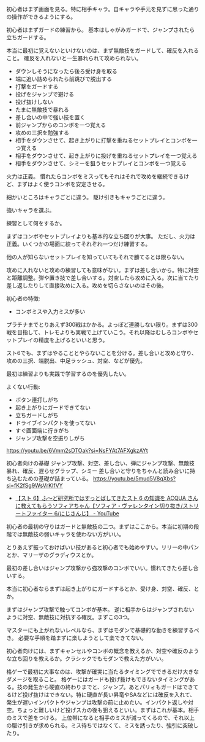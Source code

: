 初心者はまず画面を見る。特に相手キャラ。自キャラや手元を見ずに思った通りの操作ができるようにする。

初心者はまずガードの練習から。
基本はしゃがみガードで、ジャンプされたら立ちガードする。

本当に最初に覚えないといけないのは、まず無敵技をガードして、確反を入れること。
確反を入れないと一生暴れられて攻められない。

- ダウンしそうになったら後ろ受け身を取る
- 端に追い詰められたら前跳びで脱出する
- 打撃をガードする
- 投げをジャンプで避ける
- 投げ抜けしない
- たまに無敵技で暴れる
- 差し合いの中で強い技を置く
- 前ジャンプからのコンボを一つ覚える
- 攻めの三択を勉強する
- 相手をダウンさせて、起き上がりに打撃を重ねるセットプレイとコンボを一つ覚える
- 相手をダウンさせて、起き上がりに投げを重ねるセットプレイを一つ覚える
- 相手をダウンさせて、シミーを狙うセットプレイとコンボを一つ覚える

火力は正義。
慣れたらコンボをミスってもそれはそれで攻めを継続できるけど、まずはよく使うコンボを安定させる。

細かいところはキャラごとに違う。
駆け引きもキャラごとに違う。

強いキャラを選ぶ。

練習として何をするか。

まずはコンボやセットプレイよりも基本的な立ち回りが大事。
ただし、火力は正義。いくつかの場面に絞ってそれぞれ一つだけ練習する。

他の人が知らないセットプレイを知っていてもそれで勝てるとは限らない。

攻めに入れないと攻めの練習しても意味がない。まずは差し合いから。特に対空と距離調整。弾や置き技で差し合いする。対空したら攻めに入る。次に当てたり差し返したりして直接攻めに入る。攻めを切らさないのはその後。

初心者の特徴:

- コンボミスや入力ミスが多い

プラチナまでとりあえず300戦はかかる。よっぽど連勝しない限り。まずは300戦を目指して、トレモよりも実戦で上げていこう。それ以降はむしろコンボやセットプレイの精度を上げるといいと思う。

スト6でも、まずはやることとやらないことを分ける。差し合いと攻めと守り、攻めの三択、端脱出、中足ラッシュ、対空、などが優先。

最初は練習よりも実践で学習するのを優先したい。

よくない行動:

- ボタン連打しがち
- 起き上がりにガードできてない
- 立ちガードしがち
- ドライブインパクトを使ってない
- すぐ画面端に行きがち
- ジャンプ攻撃を空振りしがち

https://youtu.be/6Vmm2sDTOak?si=NsFYAt7AFXgkzAYt

初心者向けの基礎
ジャンプ攻撃、対空、差し合い、弾にジャンプ攻撃、無敵技暴れ、確反、遅らせグラップ、シミー
差し合いと守りをちゃんと読み合いに持ち込むための基礎が詰まっている。
https://youtu.be/5mud5V8qXbs?si=fK2fSg9WsVrKIfVY

- [【スト 6】ふ～ど研究所ではすっとばしてきたスト 6 の知識を ACQUA さんに教えてもらうソフィアちゃん【ソフィア・ヴァレンタイン切り抜き/ストリートファイター 6/にじさんじ】 - YouTube](https://youtu.be/agygi7EK3PQ?si=38zjBZ04hnhaFKw9)

初心者の最初の守りはガードと無敵技の二つ。まずはここから。本当に初期の段階では無敵技の弱いキャラを使わない方がいい。

とりあえず振っておけばいい技があると初心者でも始めやすい。リリーの中パンとか、マリーザのグラディウスとか。

最初の差し合いはジャンプ攻撃から強攻撃のコンボでいい。慣れてきたら差し合いする。

本当に初心者ならまずは起き上がりにガードするとか、受け身、対空、確反、とか。

まずはジャンプ攻撃で触ってコンボが基本。
逆に相手からはジャンプされないように対空、無敵技に対抗する確反。まずこの3つ。

マスターにも上がれないレベルなら、まずはモダンで基礎的な動きを練習するべき。
必要な手順を踏まずに楽しようとして楽できてない。

初心者向けには、まずキャンセルやコンボの概念を教えるか、対空や確反のような立ち回りを教えるか。クラシックでもモダンで教えた方がいい。

格ゲーで最初に大事なのは、攻撃が確実に当たるタイミングでできるだけ大きなダメージを取ること。
格ゲーにはガードも投げ抜けもできないタイミングがある。技の発生から硬直の終わりまでと、ジャンプ。あとパリィもガードはできてるけど投げ抜けはできない。特に硬直が長い昇竜やSAなどには確反を入れて、発生が遅いインパクトやジャンプは攻撃の前に止めたい。インパクト返しや対空。ちょっと難しいけど投げスカの後も狙えるといい。まずはこれが基本。相手のミスで差をつける。
上位帯になると相手のミスが減ってくるので、それ以上の駆け引きが求められる。ミス待ちではなくて、ミスを誘ったり、強引に突破したり。
